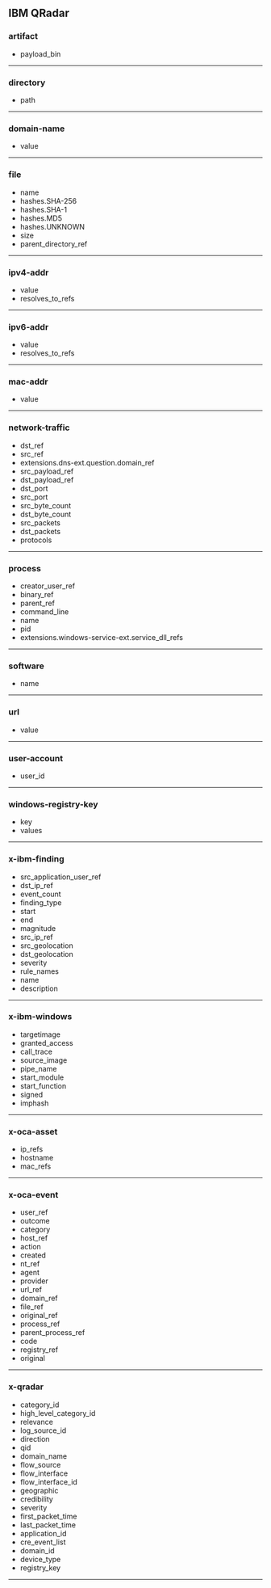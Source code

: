 ## IBM QRadar
### artifact
- payload_bin

___
### directory
- path

___
### domain-name
- value

___
### file
- name
- hashes.SHA-256
- hashes.SHA-1
- hashes.MD5
- hashes.UNKNOWN
- size
- parent_directory_ref

___
### ipv4-addr
- value
- resolves_to_refs

___
### ipv6-addr
- value
- resolves_to_refs

___
### mac-addr
- value

___
### network-traffic
- dst_ref
- src_ref
- extensions.dns-ext.question.domain_ref
- src_payload_ref
- dst_payload_ref
- dst_port
- src_port
- src_byte_count
- dst_byte_count
- src_packets
- dst_packets
- protocols

___
### process
- creator_user_ref
- binary_ref
- parent_ref
- command_line
- name
- pid
- extensions.windows-service-ext.service_dll_refs

___
### software
- name

___
### url
- value

___
### user-account
- user_id

___
### windows-registry-key
- key
- values

___
### x-ibm-finding
- src_application_user_ref
- dst_ip_ref
- event_count
- finding_type
- start
- end
- magnitude
- src_ip_ref
- src_geolocation
- dst_geolocation
- severity
- rule_names
- name
- description

___
### x-ibm-windows
- targetimage
- granted_access
- call_trace
- source_image
- pipe_name
- start_module
- start_function
- signed
- imphash

___
### x-oca-asset
- ip_refs
- hostname
- mac_refs

___
### x-oca-event
- user_ref
- outcome
- category
- host_ref
- action
- created
- nt_ref
- agent
- provider
- url_ref
- domain_ref
- file_ref
- original_ref
- process_ref
- parent_process_ref
- code
- registry_ref
- original

___
### x-qradar
- category_id
- high_level_category_id
- relevance
- log_source_id
- direction
- qid
- domain_name
- flow_source
- flow_interface
- flow_interface_id
- geographic
- credibility
- severity
- first_packet_time
- last_packet_time
- application_id
- cre_event_list
- domain_id
- device_type
- registry_key

___
